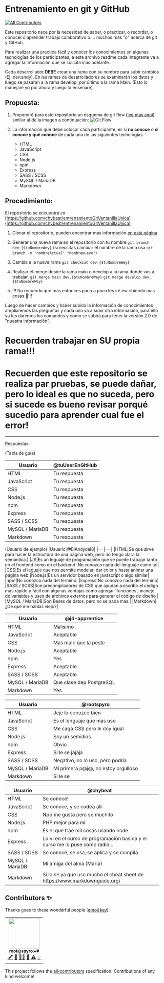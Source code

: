 # Entrenamiento en git y GitHub
<!-- ALL-CONTRIBUTORS-BADGE:START - Do not remove or modify this section -->
[![All Contributors](https://img.shields.io/badge/all_contributors-1-orange.svg?style=flat-square)](#contributors-)
<!-- ALL-CONTRIBUTORS-BADGE:END -->

Este repositorio nace por la necesidad de saber, o practicar, o recordar, o conocer o aprender trabajo colaborativo o.... muchos mas "o" acerca de git y GitHub.

Para realizar una practica fácil y conocer los conocimientos en algunas tecnologías de los participantes, a este archivo readme cada integrante va a agregar la información que se solicita más adelante.

Cada desarrollador **DEBE** crear una rama con su nombre para subir cambios (Ej: dev.andy). En las ramas de desarrolladores se examinarán los datos y luego se pasaran a la rama develop, por último a la rama Main. (Esto lo manejaré yo por ahora y luego lo enseñaré)

## Propuesta:

1. Propondré para este repositorio un esquema de git flow [(lee mas aqui)](https://www.atlassian.com/git/tutorials/comparing-workflows/gitflow-workflow) similar al de la imagen a continuación:
   ![Git Flow](https://wac-cdn.atlassian.com/dam/jcr:cc0b526e-adb7-4d45-874e-9bcea9898b4a/04%20Hotfix%20branches.svg?cdnVersion=506)

2. La información que debe colocar cada participante, es si **no conoce** o **si conoce y qué conoce** de cada uno de las siguientes techologías.

   -  HTML
   -  JavaScript
   -  CSS
   -  Node.js
   -  npm
   -  Express
   -  SASS / SCSS
   -  MySQL / MariaDB
   -  Markdown

## Procedimiento:

El repositorio se encuentra en [https://github.com/chybeat/entrenamientoGitVentanillaUnica](https://github.com/chybeat/entrenamientoGitVentanillaUnica)

1. Clonar el repositorio, pueden encontrar mas información [en esta página](https://docs.github.com/en/repositories/creating-and-managing-repositories/cloning-a-repository)

1. Generar una nueva rama en el repositorio con tu nombre
   `git branch dev.{$tuNombreWey}`
   (si necsitas cambiar el nombre de la rama usa `git branch -m "nombreActual" "nombreNuevo"`)

1. Cambia a la nueva rama
   `git checkout dev.{$tuNombreWey}`

1. Realizar el merge desde la rama main o develop a la rama donde vas a trabajar.
   `git merge main dev.{$tuNombreWey}`
   `git merge develop dev.{$tuNombreWey}`

1. !!! No recuerdo que más entonces poco a poco les iré escribiendo mas cosas 🤪!!!

Luego de hacer cambios y haber subido la información de conocimientos ampliaremos las preguntas y cada uno va a subir otra información, para ello ya les daremos los comandos y como se subirá para tener la versión 2.0 de "nuestra información".

# Recuerden trabajar en SU propia rama!!!

# Recuerden que este repositorio se realiza par pruebas, se puede dañar, pero lo ideal es que no suceda, pero si sucede es bueno revisar porqué sucedio para aprender cual fue el error!

---

Respuestas:

(Tabla de guía)

| Usuario         | @tuUserEnGitHub |
| --------------- | --------------- |
| HTML            | Tu respuesta    |
| JavaScript      | Tu respuesta    |
| CSS             | Tu respuesta    |
| Node.js         | Tu respuesta    |
| npm             | Tu respuesta    |
| Express         | Tu respuesta    |
| SASS / SCSS     | Tu respuesta    |
| MySQL / MariaDB | Tu respuesta    |
| Markdown        | Tu respuesta    |

(Usuario de ejemplo)
|Usuario|@ElAndydel8|
|---|---|
|HTML|Sé que sirve para hacer la estructura de una página web, pero no tengo clara la semántica.|
|JS|Es un leguaje de programación que se puede trabajar tanto en el frontend como en el backend. No conozco nada del lenguaje como tal|
|CSS|Es el leguaje que nos permite modelar, dar color y hasta animar una página web
|Node.js|Es un servidor basado en javascript o algo similar|
|npm|No conozco nada del termino|
|Express|No conozco nada del término|
|SASS / SCSS|Son precompiladores de CSS que ayudan a escribir el código más rápido y fácil con algunas ventajas como agregar 'funciones', manejo de variables y useo de archivos externos para generar el código de diseño |
|MySQL / MariaDB|Son Bases de datos, pero no se nada mas.|
|Markdown|¿De qué me hablas viejo?|

| Usuario         | @jd-apprentice           |
| --------------- | ------------------------ |
| HTML            | Malisimo                 |
| JavaScript      | Aceptable                |
| CSS             | Mas malo que la peste    |
| Node.js         | Aceptable                |
| npm             | Yes                      |
| Express         | Aceptable                |
| SASS / SCSS     | Aceptable                |
| MySQL / MariaDB | Que clase dep PostgreSQL |
| Markdown        | Yes                      |

| Usuario         | @rootspyro                          |
| --------------- | ----------------------------------- |
| HTML            | Jeje lo conozco bien                |
| JavaScript      | Es el lenguaje que mas uso          |
| CSS             | Me caga CSS pero le doy igual       |
| Node.js         | Soy un semidios                     |
| npm             | Obvio                               |
| Express         | Si le se jajaja                     |
| SASS / SCSS     | Negativo, no lo uso, pero podria    |
| MySQL / MariaDB | Mi primera p@j@, no estoy orgulloso |
| Markdown        | Si le se                            |

| Usuario         | @chybeat                                                                     |
| --------------- | ---------------------------------------------------------------------------- |
| HTML            | Se conoce!                                                                   |
| JavaScript      | Se conoce, y se codea allí                                                   |
| CSS             | Npo me gusta pero se muchito                                                 |
| Node.js         | PHP mejor para mi                                                            |
| npm             | Es el que trae mil cosas usando node                                         |
| Express         | Lo vi en el curso de programación basica y el curso me lo puse como radio... |
| SASS / SCSS     | Se conoce, se usa, se aplica y se compila                                    |
| MySQL / MariaDB | Mi amiga del alma (Maria)                                                    |
| Markdown        | Si lo se ya que uso mucho el cheat sheet de https://www.markdownguide.org/   |

## Contributors ✨

Thanks goes to these wonderful people ([emoji key](https://allcontributors.org/docs/en/emoji-key)):

<!-- ALL-CONTRIBUTORS-LIST:START - Do not remove or modify this section -->
<!-- prettier-ignore-start -->
<!-- markdownlint-disable -->
<table>
  <tr>
    <td align="center"><a href="http://rootspyro.com"><img src="https://avatars.githubusercontent.com/u/84992671?v=4?s=100" width="100px;" alt=""/><br /><sub><b>root@spyro:~#</b></sub></a><br /><a href="#content-rootspyro" title="Content">🖋</a> <a href="#question-rootspyro" title="Answering Questions">💬</a> <a href="#mentoring-rootspyro" title="Mentoring">🧑‍🏫</a> <a href="#ideas-rootspyro" title="Ideas, Planning, & Feedback">🤔</a> <a href="https://github.com/chybeat/entrenamientoGitVentanillaUnica/commits?author=rootspyro" title="Tests">⚠️</a> <a href="#example-rootspyro" title="Examples">💡</a></td>
  </tr>
</table>

<!-- markdownlint-restore -->
<!-- prettier-ignore-end -->

<!-- ALL-CONTRIBUTORS-LIST:END -->

This project follows the [all-contributors](https://github.com/all-contributors/all-contributors) specification. Contributions of any kind welcome!